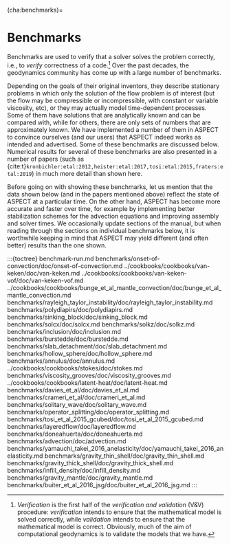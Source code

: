 (cha:benchmarks)=
# Benchmarks

Benchmarks are used to verify that a solver solves the problem correctly,
i.e., to *verify* correctness of a code.[^footnote1] Over the past decades, the
geodynamics community has come up with a large number of benchmarks.

Depending on the goals of their original inventors, they describe stationary problems in
which only the solution of the flow problem is of interest (but the flow may
be compressible or incompressible, with constant or variable viscosity, etc),
or they may actually model time-dependent processes. Some of them have
solutions that are analytically known and can be compared with, while for
others, there are only sets of numbers that are approximately known. We have
implemented a number of them in <span class="smallcaps">ASPECT</span> to
convince ourselves (and our users) that <span class="smallcaps">ASPECT</span>
indeed works as intended and advertised. Some of these benchmarks are
discussed below. Numerical results for several of these benchmarks are also
presented in a number of papers (such as {cite:t}`kronbichler:etal:2012,heister:etal:2017,tosi:etal:2015,fraters:etal:2019`) in much
more detail than shown here.

Before going on with showing these benchmarks, let us mention that the data
shown below (and in the papers mentioned above) reflect the state of <span
class="smallcaps">ASPECT</span> at a particular time. On the other hand, <span
class="smallcaps">ASPECT</span> has become more accurate and faster over time,
for example by implementing better stabilization schemes for the advection
equations and improving assembly and solver times. We occasionally update
sections of the manual, but when reading through the sections on individual
benchmarks below, it is worthwhile keeping in mind that <span
class="smallcaps">ASPECT</span> may yield different (and often better) results
than the one shown.

[^footnote1]: *Verification* is the first half of the *verification and validation* (V&V) procedure: *verification* intends to ensure that the
mathematical model is solved correctly, while *validation* intends to ensure that the mathematical model is correct. Obviously,
much of the aim of computational geodynamics is to validate the models that we have.

:::{toctree}
benchmark-run.md
benchmarks/onset-of-convection/doc/onset-of-convection.md
../cookbooks/cookbooks/van-keken/doc/van-keken.md
../cookbooks/cookbooks/van-keken-vof/doc/van-keken-vof.md
../cookbooks/cookbooks/bunge_et_al_mantle_convection/doc/bunge_et_al_mantle_convection.md
benchmarks/rayleigh_taylor_instability/doc/rayleigh_taylor_instability.md
benchmarks/polydiapirs/doc/polydiapirs.md
benchmarks/sinking_block/doc/sinking_block.md
benchmarks/solcx/doc/solcx.md
benchmarks/solkz/doc/solkz.md
benchmarks/inclusion/doc/inclusion.md
benchmarks/burstedde/doc/burstedde.md
benchmarks/slab_detachment/doc/slab_detachment.md
benchmarks/hollow_sphere/doc/hollow_sphere.md
benchmarks/annulus/doc/annulus.md
../cookbooks/cookbooks/stokes/doc/stokes.md
benchmarks/viscosity_grooves/doc/viscosity_grooves.md
../cookbooks/cookbooks/latent-heat/doc/latent-heat.md
benchmarks/davies_et_al/doc/davies_et_al.md
benchmarks/crameri_et_al/doc/crameri_et_al.md
benchmarks/solitary_wave/doc/solitary_wave.md
benchmarks/operator_splitting/doc/operator_splitting.md
benchmarks/tosi_et_al_2015_gcubed/doc/tosi_et_al_2015_gcubed.md
benchmarks/layeredflow/doc/layeredflow.md
benchmarks/doneahuerta/doc/doneahuerta.md
benchmarks/advection/doc/advection.md
benchmarks/yamauchi_takei_2016_anelasticity/doc/yamauchi_takei_2016_anelasticity.md
benchmarks/gravity_thin_shell/doc/gravity_thin_shell.md
benchmarks/gravity_thick_shell/doc/gravity_thick_shell.md
benchmarks/infill_density/doc/infill_density.md
benchmarks/gravity_mantle/doc/gravity_mantle.md
benchmarks/buiter_et_al_2016_jsg/doc/buiter_et_al_2016_jsg.md
:::
